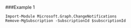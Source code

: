 ###Example 1
```
Import-Module Microsoft.Graph.ChangeNotifications
Remove-MgSubscription -SubscriptionId $subscriptionId
```
